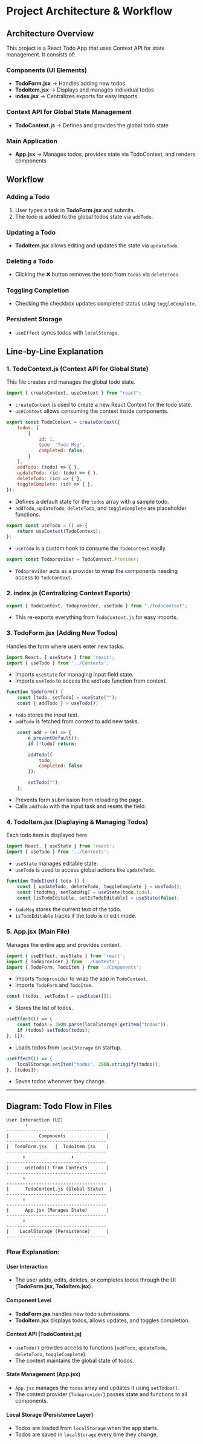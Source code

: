 # Project Architecture & Workflow

## Architecture Overview
This project is a React Todo App that uses Context API for state management. It consists of:

### Components (UI Elements)
- **TodoForm.jsx** → Handles adding new todos
- **TodoItem.jsx** → Displays and manages individual todos
- **index.jsx** → Centralizes exports for easy imports

### Context API for Global State Management
- **TodoContext.js** → Defines and provides the global todo state

### Main Application
- **App.jsx** → Manages todos, provides state via TodoContext, and renders components

## Workflow
### Adding a Todo
1. User types a task in **TodoForm.jsx** and submits.
2. The todo is added to the global todos state via `addTodo`.

### Updating a Todo
- **TodoItem.jsx** allows editing and updates the state via `updateTodo`.

### Deleting a Todo
- Clicking the ❌ button removes the todo from `todos` via `deleteTodo`.

### Toggling Completion
- Checking the checkbox updates completed status using `toggleComplete`.

### Persistent Storage
- `useEffect` syncs todos with `localStorage`.

## Line-by-Line Explanation
### 1. TodoContext.js (Context API for Global State)
This file creates and manages the global todo state.
```jsx
import { createContext, useContext } from "react";
```
- `createContext` is used to create a new React Context for the todo state.
- `useContext` allows consuming the context inside components.

```jsx
export const TodoContext = createContext({
    todos: [
        {
            id: 1,
            todo: 'Todo Msg',
            completed: false,
        }
    ],
    addTodo: (todo) => { },
    updateTodo: (id, todo) => { },
    deleteTodo: (id) => { },
    toggleComplete: (id) => { },
});
```
- Defines a default state for the `todos` array with a sample todo.
- `addTodo`, `updateTodo`, `deleteTodo`, and `toggleComplete` are placeholder functions.

```jsx
export const useTodo = () => {
    return useContext(TodoContext);
};
```
- `useTodo` is a custom hook to consume the `TodoContext` easily.

```jsx
export const Todoprovider = TodoContext.Provider;
```
- `Todoprovider` acts as a provider to wrap the components needing access to `TodoContext`.

### 2. index.js (Centralizing Context Exports)
```jsx
export { TodoContext, Todoprovider, useTodo } from "./TodoContext";
```
- This re-exports everything from `TodoContext.js` for easy imports.

### 3. TodoForm.jsx (Adding New Todos)
Handles the form where users enter new tasks.

```jsx
import React, { useState } from 'react';
import { useTodo } from '../Contexts';
```
- Imports `useState` for managing input field state.
- Imports `useTodo` to access the `addTodo` function from context.

```jsx
function TodoForm() {
    const [todo, setTodo] = useState("");
    const { addTodo } = useTodo();
```
- `todo` stores the input text.
- `addTodo` is fetched from context to add new tasks.

```jsx
    const add = (e) => {
        e.preventDefault();
        if (!todo) return;

        addTodo({
            todo,
            completed: false
        });

        setTodo("");
    };
```
- Prevents form submission from reloading the page.
- Calls `addTodo` with the input task and resets the field.

### 4. TodoItem.jsx (Displaying & Managing Todos)
Each todo item is displayed here.

```jsx
import React, { useState } from 'react';
import { useTodo } from '../Contexts';
```
- `useState` manages editable state.
- `useTodo` is used to access global actions like `updateTodo`.

```jsx
function TodoItem({ todo }) {
    const { updateTodo, deleteTodo, toggleComplete } = useTodo();
    const [todoMsg, setTodoMsg] = useState(todo.todo);
    const [isTodoEditable, setIsTodoEditable] = useState(false);
```
- `todoMsg` stores the current text of the todo.
- `isTodoEditable` tracks if the todo is in edit mode.

### 5. App.jsx (Main File)
Manages the entire app and provides context.

```jsx
import { useEffect, useState } from 'react';
import { Todoprovider } from './Contexts';
import { TodoForm, TodoItem } from './Components';
```
- Imports `Todoprovider` to wrap the app in `TodoContext`.
- Imports `TodoForm` and `TodoItem`.

```jsx
const [todos, setTodos] = useState([]);
```
- Stores the list of todos.

```jsx
useEffect(() => {
    const todos = JSON.parse(localStorage.getItem("todos"));
    if (todos) setTodos(todos);
}, []);
```
- Loads todos from `localStorage` on startup.

```jsx
useEffect(() => {
    localStorage.setItem("todos", JSON.stringify(todos));
}, [todos]);
```
- Saves todos whenever they change.

---

## Diagram: Todo Flow in Files
```
User Interaction (UI)
       ⬇️
-------------------------------------
|           Components               |
-------------------------------------
|  TodoForm.jsx   |  TodoItem.jsx    |
-------------------------------------
      ⬇️                 ⬇️
-------------------------------------
|      useTodo() from Contexts       |
-------------------------------------
      ⬇️
-------------------------------------
|      TodoContext.js (Global State)  |
-------------------------------------
      ⬇️
-------------------------------------
|      App.jsx (Manages State)       |
-------------------------------------
      ⬇️
-------------------------------------
|    LocalStorage (Persistence)      |
-------------------------------------
```

### Flow Explanation:
#### User Interaction
- The user adds, edits, deletes, or completes todos through the UI (**TodoForm.jsx, TodoItem.jsx**).

#### Component Level
- **TodoForm.jsx** handles new todo submissions.
- **TodoItem.jsx** displays todos, allows updates, and toggles completion.

#### Context API (**TodoContext.js**)
- `useTodo()` provides access to functions (`addTodo`, `updateTodo`, `deleteTodo`, `toggleComplete`).
- The context maintains the global state of todos.

#### State Management (**App.jsx**)
- `App.jsx` manages the `todos` array and updates it using `setTodos()`.
- The context provider (`Todoprovider`) passes state and functions to all components.

#### Local Storage (Persistence Layer)
- Todos are loaded from `localStorage` when the app starts.
- Todos are saved in `localStorage` every time they change.

